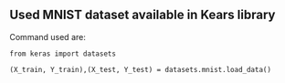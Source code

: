 ## Used MNIST dataset available in Kears library

Command used are:
```
from keras import datasets

(X_train, Y_train),(X_test, Y_test) = datasets.mnist.load_data()
```
